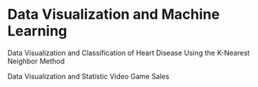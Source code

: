# Data Visualization and Machine Learning

Data Visualization and Classification of Heart Disease Using the K-Nearest Neighbor Method

Data Visualization and Statistic Video Game Sales
